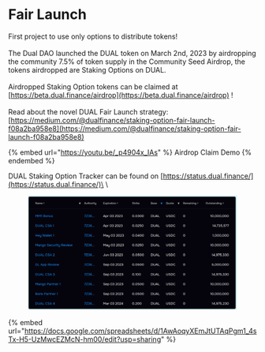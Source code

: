 # Fair Launch

First project to use only options to distribute tokens!\
\
The Dual DAO launched the DUAL token on March 2nd, 2023 by airdropping the community 7.5% of token supply in the Community Seed Airdrop, the tokens airdropped are Staking Options on DUAL.\
\
Airdropped Staking Option tokens can be claimed at [https://beta.dual.finance/airdrop](https://beta.dual.finance/airdrop) !\
\
Read about the novel DUAL Fair Launch strategy: [https://medium.com/@dualfinance/staking-option-fair-launch-f08a2ba958e8](https://medium.com/@dualfinance/staking-option-fair-launch-f08a2ba958e8)

{% embed url="https://youtu.be/_p4904x_IAs" %}
Airdrop Claim Demo
{% endembed %}

DUAL Staking Option Tracker can be found on [https://status.dual.finance/](https://status.dual.finance/)\
\


<figure><img src="../.gitbook/assets/image (5).png" alt=""><figcaption></figcaption></figure>

{% embed url="https://docs.google.com/spreadsheets/d/1AwAoqyXEmJtUTAqPgm1_4sTx-H5-UzMwcEZMcN-hm00/edit?usp=sharing" %}
